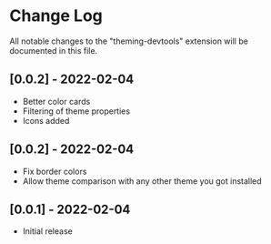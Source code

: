 # Change Log

All notable changes to the "theming-devtools" extension will be documented in this file.

## [0.0.2] - 2022-02-04

- Better color cards
- Filtering of theme properties
- Icons added

## [0.0.2] - 2022-02-04

- Fix border colors
- Allow theme comparison with any other theme you got installed

## [0.0.1] - 2022-02-04

- Initial release